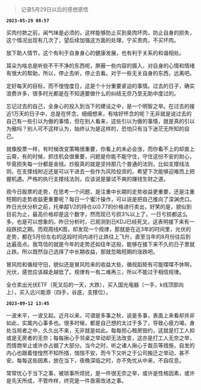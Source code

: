 > 记录5月29日以后的感想感悟

**`2023-05-29 08:57`**

买肉付款之前，闻气味是必须的，这样能够防止买到臭肉坏肉，防止自身的损失，这个情况出现有几次了，望后续加强这方面的处理，宁买贵肉，不买坏肉。

放下助人情节，这个有利于自身身心的健康发展，也有利于关系的和谐相处。

耳朵为啥总是听些不干不净的东西呢，屏蔽一些内容的摄入，对自身的心情和情绪有很大的帮助，所以，停止去听，停止去看。对于一些无关自身的东西，远离吧。

定好每天的目标，而不惶惶度日，这是个十分重要紧迫的事情。过去的日子，确实浪费许多，很多时光都是在不知道要做什么的纠结无奈乃至无助中度过的。

忘记过去的自己，全身心的投入到当下的建设之中，是一个明智之举。在过去的接近1万天的日子中，总是在怀念，细细想来，有啥好怀念的呢？无非就是说过去的自己有一些引以为傲的事情，但在别人看来，这些引以为傲的事情，就是真的引以为傲吗？别人可不这样认为，始终认为是这样的，恐怕只有当下迷茫无所知的自己。

就像股票一样，有时候改变策略很重要，你看上的未必会涨，而你看不上的却直上云霄，有的时候，抓住机会很重要，问题是你能不能守住，守住这份不安的耐心，毕竟损失每一分都是金钱。炒股真的就是坚持那几个普通的法则，比如支撑线法则，在支撑线附近还是可以干进去一些作为风险投资的。希望下次能够迎难而上把握机遇。严格的执行支撑线法则，应该说是屡试不爽的赚钱生财之道。

观今日股票的走势，在思考一个问题，是注重中长期的走势收益更重要，还是注重短期的走势收益更重要呢？每日一个蜜汁操作，可以说是把自己推向了深渊虎口。昨日光伏分析之前，托单超1/2的持仓以0.77的价格进行卖出，好笑的是，貌似到目前为止，最高价格却是这个数字，然而现已亏损3%以上了，一日亏损都这么多，也是可以想象的。昨日分析时，已观测到日KDJ已经死叉，这表明接下来有一段跌损之期。而观周线K图，却发现一个规律，那就是在近3年的时间里，光伏的走势，都在5月份左右的这段时间内进行止跌往上飞升，直至当年的8月份往后到达最高点。我笃信的就是今年的走势还如往年这般，能够在接下来不久的日子里就止跌。所以既然自己选择了中长期收益，那就忽略短期的涨跌吧。

冒风险和循规守旧，貌似还是冒风险来的收益大些，循规蹈矩有可能喋喋不休啊，光伏，感觉应该越走越低了。规律有一有二难再三，所以不能过于相信规律。

全仓卖出光伏ETF（死叉后的一天，大跌），买入国光电器（一手，k线顶部向上），买入远兴能源（四手，谷底，支撑位）。

**`2023-09-12 13:45`**

一波未平，一波又起。近月以来，可谓是多事之秋，说是多事，表面上来看却并非如此，实属内心事多也。很多时候，都是自己想的太过于多了，导致心疲力竭，身处当局者之中，久久出不来，无非就是如此。每每担心租房毁约，这就是打工人抑或是无房者的无奈；每每揪心于邻桌之举动却无法改变，这亦是打工人无奈之举，而情商举止或许亦占据了大部分。当今之时，听之诸人揪心于裁员等措施，自发的内心也跟着惶惶然不知所措，惴惴不安，而今下又听之于公司搬迁之举动，甚不安。每每这些因素，放在当下，夜晚深临之时，亦不免忧从中来，不自叹息。

常常忧心于当下之事，被琐事所烦扰，是一件很无奈之举，或许是性格因素，或许是先天所成，不管咋样，终究是一件亟需改进之事。